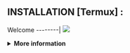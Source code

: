 
## INSTALLATION [Termux] :





Welcome
--------|
![](https://media.tenor.com/iVCiM9W7cvYAAAAd/welcome.gif)

<details>
  <summary><b>More information</b></summary>

#### ★ Social Accounts ★
<a href="https://t.me/Mr_Bablu07"><img src="https://raw.githubusercontent.com/Dumai-991/Dumai-991/main/Image/images.png" alt="alt text" width="75" height="75"></a>
```
Thanks to Use
- Mr,BaBlU
For making me the holder of this script
```
# ✭ BJ-Track
### Made With ❤️ By Mr,BaBlU
```
Author:
- Mr,BaBlU
```
### ⇨  Install Script  Termux
```python
apt-get update -y
apt-get upgrade -y
pkg install python3 -y
pkg install git -y
pip install requests
pip install bs4
git clone https://github.com/BJ-Trucks/Tik-Tok-Info.git
cd $HOME
ls
cd Tik-Tok-Info

python3 BJ_Track.py
```

# BJ-Track

```- Working tik Tok info tool for termux```
>
